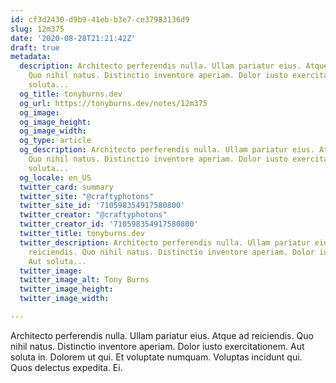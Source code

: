 ```yaml
---
id: cf3d2430-d9b9-41eb-b3e7-ce37983136d9
slug: 12m375
date: '2020-08-28T21:21:42Z'
draft: true
metadata:
  description: Architecto perferendis nulla. Ullam pariatur eius. Atque ad reiciendis.
    Quo nihil natus. Distinctio inventore aperiam. Dolor iusto exercitationem. Aut
    soluta...
  og_title: tonyburns.dev
  og_url: https://tonyburns.dev/notes/12m375
  og_image: 
  og_image_height: 
  og_image_width: 
  og_type: article
  og_description: Architecto perferendis nulla. Ullam pariatur eius. Atque ad reiciendis.
    Quo nihil natus. Distinctio inventore aperiam. Dolor iusto exercitationem. Aut
    soluta...
  og_locale: en_US
  twitter_card: summary
  twitter_site: "@craftyphotons"
  twitter_site_id: '710598354917580800'
  twitter_creator: "@craftyphotons"
  twitter_creator_id: '710598354917580800'
  twitter_title: tonyburns.dev
  twitter_description: Architecto perferendis nulla. Ullam pariatur eius. Atque ad
    reiciendis. Quo nihil natus. Distinctio inventore aperiam. Dolor iusto exercitationem.
    Aut soluta...
  twitter_image: 
  twitter_image_alt: Tony Burns
  twitter_image_height: 
  twitter_image_width: 

---
```


Architecto perferendis nulla. Ullam pariatur eius. Atque ad reiciendis. Quo nihil natus. Distinctio inventore aperiam. Dolor iusto exercitationem. Aut soluta in. Dolorem ut qui. Et voluptate numquam. Voluptas incidunt qui. Quos delectus expedita. Ei.
